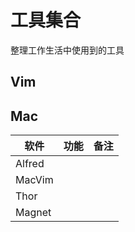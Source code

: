 
# 工具集合

整理工作生活中使用到的工具

## Vim

## Mac

| 软件   | 功能 | 备注 |
|--------|------|------|
| Alfred |      |      |
| MacVim |      |      |
| Thor   |      |      |
| Magnet |      |      |

